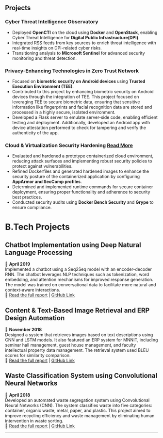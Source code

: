 ## Projects
### **Cyber Threat Intelligence Observatory**
- Deployed **OpenCTI** on the cloud using **Docker** and **OpenStack**, enabling Cyber Threat Intelligence for **Digital Public Infrastructure(DPI)**.
- Integrated RSS feeds from key sources to enrich threat intelligence with real-time insights on DPI-related cyber risks.
- Transitioning analysis to **Microsoft Sentinel** for advanced security monitoring and threat detection.

### **Privacy-Enhancing Technologies in Zero Trust Network**
- Focused on **biometric security on Android devices** using **Trusted Execution Environment (TEE)**.
- Contributed to this project by enhancing biometric security on Android devices through the integration of TEE. This project focused on leveraging TEE to secure biometric data, ensuring that sensitive information like fingerprints and facial recognition data are stored and processed in a highly secure, isolated environment.
- Developed a Flask server to emulate server-side code, enabling efficient testing and deployment. Additionally, developed an Android app with device attestation performed to check for tampering and verify the authenticity of the app.

### **Cloud & Virtualization Security Hardening** [Read More](https://barrryblock.github.io/2025/02/25/from-fragile-to-fortified-hardening-containers-for-real-world-security.html)
- Evaluated and hardened a prototype containerized cloud environment, reducing attack surfaces and implementing robust security policies to protect against vulnerabilities.
- Refined Dockerfiles and generated hardened images to enhance the security posture of the containerized application by configuring **AppArmor and SecComp profiles**.
- Determined and implemented runtime commands for secure container deployment, ensuring proper functionality and adherence to security best practices.
- Conducted security audits using **Docker Bench Security** and **Grype** to ensure compliance.


# **B.Tech Projects**

## Chatbot Implementation using Deep Natural Language Processing  
📅 **April 2019**  
Implemented a chatbot using a Seq2Seq model with an encoder-decoder RNN. The chatbot leverages NLP techniques such as tokenization, word embedding, and attention mechanisms for improved response generation. The model was trained on conversational data to facilitate more natural and context-aware interactions.  
🔗 [Read the full report](/assets/reports/8th%20Sem%20Project%20Report.pdf) | [GitHub Link](https://github.com/ishaan0710/Reverse-Image-Search)

## Content & Text-Based Image Retrieval and ERP Design Automation  
📅 **November 2018**  
Designed a system that retrieves images based on text descriptions using CNN and LSTM models. It also featured an ERP system for MNNIT, including seminar hall management, guest house management, and faculty intellectual property data management. The retrieval system used BLEU scores for similarity comparison.  
🔗 [Read the full report](/assets/reports/7th%20Sem%20Project%20Report.pdf) | [GitHub Link](https://github.com/abhinav23dixit/Text-and-Content-Based-Image-Retrieval)

## Waste Classification System using Convolutional Neural Networks  
📅 **April 2018**  
Developed an automated waste segregation system using Convolutional Neural Networks (CNN). The system classifies waste into five categories: container, organic waste, metal, paper, and plastic. This project aimed to improve recycling efficiency and waste management by eliminating human intervention in waste sorting.  
🔗 [Read the full report](/assets/reports/6th%20Sem%20Project%20Report.pdf) | [GitHub Link](https://github.com/abhinav23dixit/Waste-Classification)

---

